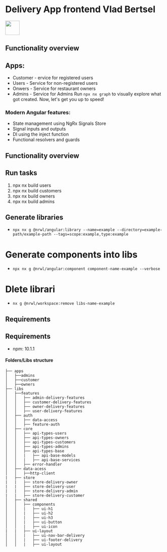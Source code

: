 # Delivery App frontend Vlad Bertsel

<a alt="Nx logo" href="https://nx.dev" target="_blank" rel="noreferrer"><img src="https://raw.githubusercontent.com/nrwl/nx/master/images/nx-logo.png" width="45"></a>

## Functionality overview

## Apps:

- Customer - ervice for registered users
- Users - Service for non-registered users
- Onwers - Service for restaurant owners
- Admins - Service for Admins
  Run `npx nx graph` to visually explore what got created. Now, let's get you up to speed!

### Modern Angular features:

- State management using NgRx Signals Store
- Signal inputs and outputs
- DI using the inject function
- Functional resolvers and guards

## Functionality overview

## Run tasks

1. npx nx build users
2. npx nx build customers
3. npx nx build owners
4. npx nx build admins

## Generate libraries

- `npx nx g @nrwl/angular:library --name=example --directory=example-path/example-path --tags=scope:example,type:example `

# Generate components into libs

- `npx nx g @nrwl/angular:component component-name-example --verbose`

# Dlete librari

- `nx g @nrwl/workspace:remove libs-name-example`

## Requirements

## Requirements

- npm: 10.1.1

#### Folders/Libs structure

```
├── apps
│   ├──admins
│   ├──customer
│   ├──owners
├── libs
│   ├──features
│   │   ├── admin-delivery-features
│   │   ├── customer-delivery-features
│   │   ├── owner-delivery-features
│   │   ├── user-delivery-features
│   ├── auth
│   │   ├── data-access
│   │   ├── feature-auth
│   ├── core
│   │   ├── api-types-users
│   │   ├── api-types-owners
│   │   ├── api-types-customers
│   │   ├── api-types-admins
│   │   ├── api-types-base
│   │   |   ├── api-base-models
│   │   |   ├── api-base-services
│   │   ├── error-handler
│   ├── data-acess
│   │   ├──http-client
|   ├── store
|   |   ├── store-delivery-owner
|   |   ├── store-delivery-user
|   |   ├── store-delivery-admin
|   |   ├── store-delivery-customer
│   ├── shared
│   │   ├── components
│   │   |   ├── ui-h1
│   │   |   ├── ui-h2
│   │   |   ├── ui-h3
│   │   |   ├── ui-button
│   │   |   ├── ui-icon
|   |   ├── ui-layout
│   │   |   ├── ui-nav-bar-delivery
│   │   |   ├── ui-footer-delivery
│   │   |   ├── ui-layout
```
